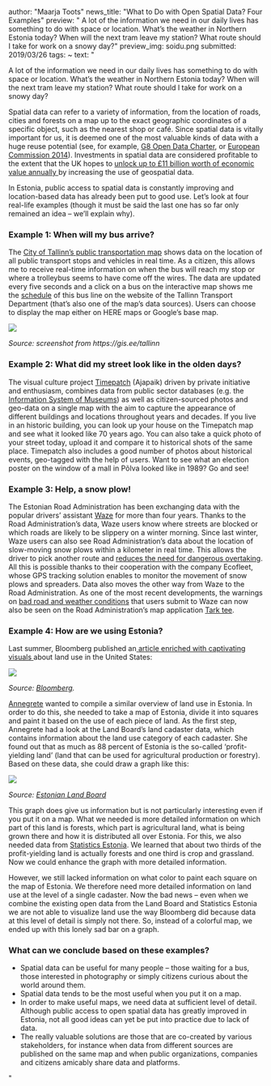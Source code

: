 author: "Maarja Toots"
news_title: "What to Do with Open Spatial Data? Four Examples"
preview: " A lot of the information we need in our daily lives has something to do with space or location. What’s the weather in Northern Estonia today? When will the next tram leave my station? What route should I take for work on a snowy day?"
preview_img: soidu.png
submitted: 2019/03/26
tags: ~
text: "<p>A lot of the information we need in our daily lives has something to do with space or location. What’s the weather in Northern Estonia today? When will the next tram leave my station? What route should I take for work on a snowy day? </p>
<p>Spatial data can refer to a variety of information, from the location of roads, cities and forests on a map up to the exact geographic coordinates of a specific object, such as the nearest shop or café. Since spatial data is vitally important for us, it is deemed one of the most valuable kinds of data with a huge reuse potential (see, for example, <a href=\"https://www.gov.uk/government/publications/open-data-charter/g8-open-data-charter-and-technical-annex\" title=\"G8 Open Data Charter\">G8 Open Data Charter</a>, or <a href=\"https://joinup.ec.europa.eu/sites/default/files/document/2014-06/ISA%20Programme%20-%202014%20-%20Report%20on%20high-value%20datasets%20from%20EU%20institutions.pdf\" title=\"European Commission 2014\">European Commission 2014</a>). Investments in spatial data are considered profitable to the extent that the UK hopes to <a href=\"https://www.ft.com/content/f337e75a-b4df-11e8-bbc3-ccd7de085ffe\" title=\" unlock up to £11 billion worth of economic value annually \"> unlock up to £11 billion worth of economic value annually </a> by increasing the use of geospatial data.</p><p> In Estonia, public access to spatial data is constantly improving and location-based data has already been put to good use. Let’s look at four real-life examples (though it must be said the last one has so far only remained an idea – we’ll explain why).</p> 
<h3> Example 1: When will my bus arrive?</h3>
<p>The <a href=\"https://gis.ee/tallinn\" title=\" City of Tallinn’s public transportation map\">City of Tallinn’s public transportation map</a> shows data on the location of all public transport stops and vehicles in real time. As a citizen, this allows me to receive real-time information on when the bus will reach my stop or where a trolleybus seems to have come off the wires. The data are updated every five seconds and a click on a bus on the interactive map shows me the <a href=\"https://transport.tallinn.ee/\" title=\"schedule\">schedule</a> of this bus line on the website of the Tallinn Transport Department (that’s also one of the map’s data sources). Users can choose to display the map either on HERE maps or Google’s base map.</p><p><img src=\"/img/blogi/blogposts/soidu.png\" style=\"width: 70%;\"></p><p><em>Source: screenshot from https://gis.ee/tallinn</em></p>
<h3>Example 2: What did my street look like in the olden days?</h3>
<p>The visual culture project <a href=\"https://ajapaik.ee/\" title=\"Timepatch\">Timepatch</a> (Ajapaik) driven by private initiative and enthusiasm, combines data from public sector databases (e.g. the <a href=\"https://www.muis.ee/\" title=\"Information System of Museums\">Information System of Museums</a>) as well as citizen-sourced photos and geo-data on a single map with the aim to capture the appearance of different buildings and locations throughout years and decades. If you live in an historic building, you can look up your house on the Timepatch map and see what it looked like 70 years ago. You can also take a quick photo of your street today, upload it and compare it to historical shots of the same place. Timepatch also includes a good number of photos about historical events, geo-tagged with the help of users. Want to see what an election poster on the window of a mall in Põlva looked like in 1989? Go and see!</p>
<h3>Example 3: Help, a snow plow!</h3>
<p>The Estonian Road Administration has been exchanging data with the popular drivers’ assistant <a href=\"https://www.waze.com/livemap\" title=\"Waze\">Waze</a> for more than four years. Thanks to the Road Administration’s data, Waze users know where streets are blocked or which roads are likely to be slippery on a winter morning. Since last winter, Waze users can also see Road Administration’s data about the location of slow-moving snow plows within a kilometer in real time. This allows the driver to pick another route and <a href=\"https://forte.delfi.ee/news/digi/wazei-hoiatusi-naitab-nuud-ka-tark-tee-portaalis?id=84813313\" title=\" reduces the need for dangerous overtaking \"> reduces the need for dangerous overtaking</a>. All this is possible thanks to their cooperation with the company Ecofleet, whose GPS tracking solution enables to monitor the movement of snow plows and spreaders. Data also moves the other way from Waze to the Road Administration. As one of the most recent developments, the warnings on <a href=\"https://www.mnt.ee/et/uudised/wazei-lisatud-liiklejate-hoiatused-jouavad-ka-tark-tee-portaali\" title=\"bad road and weather conditions\">bad road and weather conditions</a> that users submit to Waze can now also be seen on the Road Administration’s map application <a href=\"https://tarktee.ee/#/et\" title=\"Tark tee\">Tark tee</a>.</p>
<h3>Example 4: How are we using Estonia?</h3>
<p>Last summer, Bloomberg published an<a href=\"https://www.bloomberg.com/graphics/2018-us-land-use/\" title=\" article enriched with captivating visuals \"> article enriched with captivating visuals </a> about land use in the United States:</p><p><img src=\"/img/blogi/blogposts/map.png\" style=\"width: 70%;\"></p><p><em>Source: <a href=\"https://www.bloomberg.com/graphics/2018-us-land-use/\" title=\"Bloomberg\">Bloomberg</a>.</em>
<p><a href=\"https://annegrete.ee/\" title=\"Annegrete\">Annegrete</a> wanted to compile a similar overview of land use in Estonia. In order to do this, she needed to take a map of Estonia, divide it into squares and paint it based on the use of each piece of land. As the first step, Annegrete had a look at the Land Board’s land cadaster data, which contains information about the land use category of each cadaster. She found out that as much as 88 percent of Estonia is the so-called ‘profit-yielding land’ (land that can be used for agricultural production or forestry). Based on these data, she could draw a graph like this:</p><p><img src=\"/img/blogi/blogposts/maaamet.png\" style=\"width: 70%;\"></p><p><em>Source: <a href=\"https://geoportaal.maaamet.ee/index.php?lang_id=1&page_id=506&type=ky_so_ha&year=2019&month=2&group=0\" title=\"Estonian Land Board\">Estonian Land Board</a></em></p>
<p>This graph does give us information but is not particularly interesting even if you put it on a map. What we needed is more detailed information on which part of this land is forests, which part is agricultural land, what is being grown there and how it is distributed all over Estonia. For this, we also needed data from <a href=\"http://andmebaas.stat.ee/Index.aspx?DataSetCode=KK07#\" title=\"Statistics Estonia\">Statistics Estonia</a>. We learned that about two thirds of the profit-yielding land is actually forests and one third is crop and grassland. Now we could enhance the graph with more detailed information.</p>
<p>However, we still lacked information on what color to paint each square on the map of Estonia. We therefore need more detailed information on land use at the level of a single cadaster. Now the bad news – even when we combine the existing open data from the Land Board and Statistics Estonia we are not able to visualize land use the way Bloomberg did because data at this level of detail is simply not there. So, instead of a colorful map, we ended up with this lonely sad bar on a graph.</p>
<h3>What can we conclude based on these examples?</h3>
<ul><li>Spatial data can be useful for many people – those waiting for a bus, those interested in photography or simply citizens curious about the world around them.</li><li>Spatial data tends to be the most useful when you put it on a map.</li><li> In order to make useful maps, we need data at sufficient level of detail. Although public access to open spatial data has greatly improved in Estonia, not all good ideas can yet be put into practice due to lack of data.</li><li>The really valuable solutions are those that are co-created by various stakeholders, for instance when data from different sources are published on the same map and when public organizations, companies and citizens amicably share data and platforms.</li></ul>"
